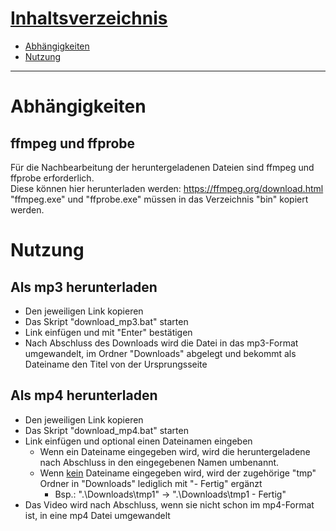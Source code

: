 # <ins>Inhaltsverzeichnis</ins>
* [Abhängigkeiten](#abhängigkeiten)
* [Nutzung](#nutzung)

---

# Abhängigkeiten
## ffmpeg und ffprobe
Für die Nachbearbeitung der heruntergeladenen Dateien sind ffmpeg und ffprobe erforderlich.
<br/>Diese können hier herunterladen werden: https://ffmpeg.org/download.html
<br/>"ffmpeg.exe" und "ffprobe.exe" müssen in das Verzeichnis "bin" kopiert werden.

# Nutzung
## Als mp3 herunterladen
* Den jeweiligen Link kopieren
* Das Skript "download_mp3.bat" starten
* Link einfügen und mit "Enter" bestätigen
* Nach Abschluss des Downloads wird die Datei in das mp3-Format umgewandelt, im Ordner "Downloads" abgelegt und bekommt als Dateiname den Titel von der Ursprungsseite

## Als mp4 herunterladen
* Den jeweiligen Link kopieren
* Das Skript "download_mp4.bat" starten
* Link einfügen und optional einen Dateinamen eingeben
  * Wenn ein Dateiname eingegeben wird, wird die heruntergeladene nach Abschluss in den eingegebenen Namen umbenannt.
  * Wenn <ins>kein</ins> Dateiname eingegeben wird, wird der zugehörige "tmp" Ordner in "Downloads" lediglich mit "- Fertig" ergänzt
    * Bsp.: ".\Downloads\tmp1" -> ".\Downloads\tmp1 - Fertig"
* Das Video wird nach Abschluss, wenn sie nicht schon im mp4-Format ist, in eine mp4 Datei umgewandelt
